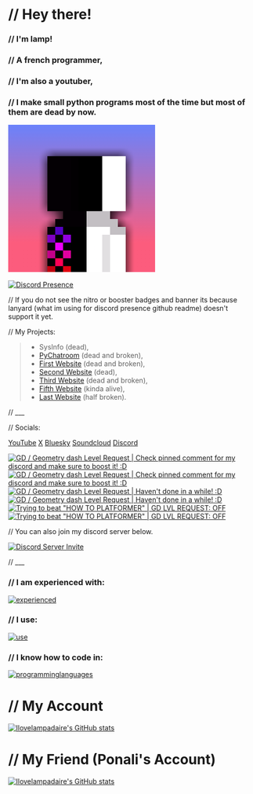 # // Hey there!

### // I'm lamp!

### // A french programmer,

### //  I'm also a youtuber,

### // I make small python programs most of the time but most of them are dead by now.

[![Lamp's PFP](pfp.png)](https://linktr.ee/ilovelampadaireyt)

[![Discord Presence](https://lanyard.cnrad.dev/api/1056952213056004118)](https://discord.com/users/1056952213056004118)

// If you do not see the nitro or booster badges and banner its because lanyard (what im using for discord presence github readme) doesn't support it yet.

// My Projects:

> - SysInfo (dead),
> - [PyChatroom](https://github.com/ilovelampadaire/PY-Chatroom) (dead and broken),
> - [First Website](https://ilovelampadaire.com) (dead and broken),
> - [Second Website](https://lampsprojects.net) (dead),
> - [Third Website](https://lampsss.online) (dead and broken),
> - [Fifth Website](https://lamps-dev.dev) (kinda alive),
> - [Last Website](https://lamps.lol) (half broken).

// ___

// Socials:

[YouTube](https://youtube.com/@ilovelampadaire)
[X](https://x.com/lampytofficial)
[Bluesky](https://bsky.app/profile/ilovelampadaire.bsky.social)
[Soundcloud](https://soundcloud.com/ilove-lampadaire)
[Discord](<https://discord.com/users/1056952213056004118>)

<!-- BEGIN YOUTUBE-CARDS -->
[![GD / Geometry dash Level Request | Check pinned comment for my discord and make sure to boost it! :D](https://ytcards.demolab.com/?id=b5deZM_a3dw&title=GD+%2F+Geometry+dash+Level+Request+%7C+Check+pinned+comment+for+my+discord+and+make+sure+to+boost+it%21+%3AD&lang=en&timestamp=1755582198&background_color=%230d1117&title_color=%23ffffff&stats_color=%23dedede&max_title_lines=1&width=250&border_radius=5 "GD / Geometry dash Level Request | Check pinned comment for my discord and make sure to boost it! :D")](https://www.youtube.com/watch?v=b5deZM_a3dw)
[![GD / Geometry dash Level Request | Check pinned comment for my discord and make sure to boost it! :D](https://ytcards.demolab.com/?id=VUTLEmOa3Ww&title=GD+%2F+Geometry+dash+Level+Request+%7C+Check+pinned+comment+for+my+discord+and+make+sure+to+boost+it%21+%3AD&lang=en&timestamp=1755461176&background_color=%230d1117&title_color=%23ffffff&stats_color=%23dedede&max_title_lines=1&width=250&border_radius=5 "GD / Geometry dash Level Request | Check pinned comment for my discord and make sure to boost it! :D")](https://www.youtube.com/watch?v=VUTLEmOa3Ww)
[![GD / Geometry dash Level Request | Haven't done in a while! :D](https://ytcards.demolab.com/?id=MaqkDSPhiEs&title=GD+%2F+Geometry+dash+Level+Request+%7C+Haven%27t+done+in+a+while%21+%3AD&lang=en&timestamp=1755375756&background_color=%230d1117&title_color=%23ffffff&stats_color=%23dedede&max_title_lines=1&width=250&border_radius=5 "GD / Geometry dash Level Request | Haven't done in a while! :D")](https://www.youtube.com/watch?v=MaqkDSPhiEs)
[![GD / Geometry dash Level Request | Haven't done in a while! :D](https://ytcards.demolab.com/?id=U03kQZTql-Q&title=GD+%2F+Geometry+dash+Level+Request+%7C+Haven%27t+done+in+a+while%21+%3AD&lang=en&timestamp=1755247510&background_color=%230d1117&title_color=%23ffffff&stats_color=%23dedede&max_title_lines=1&width=250&border_radius=5 "GD / Geometry dash Level Request | Haven't done in a while! :D")](https://www.youtube.com/watch?v=U03kQZTql-Q)
[![Trying to beat "HOW TO PLATFORMER" | GD LVL REQUEST: OFF](https://ytcards.demolab.com/?id=FjGRux2NT-0&title=Trying+to+beat+%22HOW+TO+PLATFORMER%22+%7C+GD+LVL+REQUEST%3A+OFF&lang=en&timestamp=1740264551&background_color=%230d1117&title_color=%23ffffff&stats_color=%23dedede&max_title_lines=1&width=250&border_radius=5 "Trying to beat \"HOW TO PLATFORMER\" | GD LVL REQUEST: OFF")](https://www.youtube.com/watch?v=FjGRux2NT-0)
[![Trying to beat "HOW TO PLATFORMER" | GD LVL REQUEST: OFF](https://ytcards.demolab.com/?id=6UHW-aTLslM&title=Trying+to+beat+%22HOW+TO+PLATFORMER%22+%7C+GD+LVL+REQUEST%3A+OFF&lang=en&timestamp=1740159509&background_color=%230d1117&title_color=%23ffffff&stats_color=%23dedede&max_title_lines=1&width=250&border_radius=5 "Trying to beat \"HOW TO PLATFORMER\" | GD LVL REQUEST: OFF")](https://www.youtube.com/watch?v=6UHW-aTLslM)
<!-- END YOUTUBE-CARDS -->


// You can also join my discord server below.


[![Discord Server Invite](https://invite.casperiv.dev?inviteCode=y5aE6Wnuns)](https://discord.gg/y5aE6Wnuns)

// ___
### // I am experienced with:

[![experienced](https://skillicons.dev/icons?i=github,gitlab,vscode,git,godot,raspberrypi,netlify,obsidian,qt,webstorm)](https://skillicons.dev)

### // I use:

[![use](https://skillicons.dev/icons?i=ubuntu,windows,arch,mint)](https://skillicons.dev)

### // I know how to code in:

[![programminglanguages](https://skillicons.dev/icons?i=html,css,js,svelte,python,cs,java,lua)](https://skillicons.dev)

# // My Account
[![Ilovelampadaire's GitHub stats](https://github-readme-stats.vercel.app/api?username=lamps-dev)](https://github.com/anuraghazra/github-readme-stats)

# // My Friend (Ponali's Account)
[![Ilovelampadaire's GitHub stats](https://github-readme-stats.vercel.app/api?username=ponali)](https://github.com/anuraghazra/github-readme-stats)
